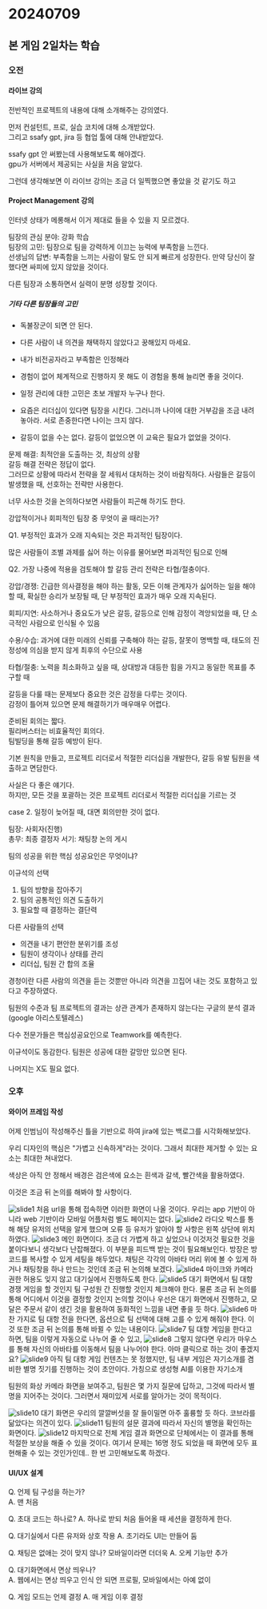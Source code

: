 # 20240709
## 본 게임 2일차는 학습
### 오전
#### 라이브 강의
전반적인 프로젝트의 내용에 대해 소개해주는 강의였다.  

먼저 컨설턴트, 프로, 실습 코치에 대해 소개받았다.  
그리고 ssafy gpt, jira 등 협업 툴에 대해 안내받았다.  

ssafy gpt 안 써봤는데 사용해보도록 해야겠다.  
gpu가 서버에서 제공되는 사실을 처음 알았다.  

그런데 생각해보면 이 라이브 강의는 조금 더 일찍했으면 좋았을 것 같기도 하고  

#### Project Management 강의
인터넷 상태가 메롱해서 이거 제대로 들을 수 있을 지 모르겠다.  

팀장의 관심 분야: 강화 학습  
팀장의 고민: 팀장으로 팀을 강력하게 이끄는 능력에 부족함을 느낀다.  
선생님의 답변: 부족함을 느끼는 사람이 말도 안 되게 빠르게 성장한다. 만약 당신이 잘 했다면 싸피에 있지 않았을 것이다.  

다른 팀장과 소통하면서 실력이 분명 성장할 것이다.  

##### 기타 다른 팀장들의 고민
- 독불장군이 되면 안 된다.  
- 다른 사람이 내 의견을 채택하지 않았다고 꿍해있지 마세요.  

- 내가 비전공자라고 부족함은 인정해라  
- 경험이 없어 체계적으로 진행하지 못 해도 이 경험을 통해 늘리면 좋을 것이다.
- 일정 관리에 대한 고민은 초보 개발자 누구나 한다.  
- 요즘은 리더십이 있다면 팀장을 시킨다. 그러니까 나이에 대한 거부감을 조금 내려놓아라. 서로 존중한다면 나이는 크지 않다.
- 갈등이 없을 수는 없다. 갈등이 없었으면 이 교육은 필요가 없었을 것이다.

문제 해결: 최적안을 도출하는 것, 최상의 상황  
갈등 해결 전략은 정답이 없다.  
그러므로 상황에 따라서 전략을 잘 세워서 대처하는 것이 바람직하다.
사람들은 갈등이 발생했을 때, 선호하는 전략만 사용한다.  

너무 사소한 것을 논의하다보면 사람들이 피곤해 하기도 한다.  

강압적이거나 회피적인 팀장 중 무엇이 골 때리는가?  

Q1. 부정적인 효과가 오래 지속되는 것은 파괴적인 팀장이다.  

많은 사람들이 조별 과제를 싫어 하는 이유를 물어보면 파괴적인 팀으로 인해  

Q2. 가장 나중에 적용을 검토해야 할 갈등 관리 전략은 타협/절충이다.  
  
강압/경쟁: 긴급한 의사결정을 해야 하는 활동, 모든 이해 관계자가 싫어하는 일을 해야 할 때, 확실한 승리가 보장될 때, 단 부정적인 효과가 매우 오래 지속된다.  

회피/지연: 사소하거나 중요도가 낮은 갈등, 갈등으로 인해 감정이 격앙되었을 때, 단 소극적인 사람으로 인식될 수 있음  

수용/수습: 과거에 대한 미래의 신뢰를 구축해야 하는 갈등, 잘못이 명백할 때, 태도의 진정성에 의심을 받지 않게 최후의 수단으로 사용  

타협/절충: 노력을 최소화하고 싶을 때, 상대방과 대등한 힘을 가지고 동일한 목표를 추구할 때  

갈등을 다룰 때는 문제보다 중요한 것은 감정을 다루는 것이다.  
감정이 틀어져 있으면 문제 해결하기가 매우매우 어렵다.  

준비된 회의는 짧다.  
필리버스터는 비효율적인 회의다.  
팀빌딩을 통해 갈등 예방이 된다.  

기본 원칙을 만들고, 프로젝트 리더로서 적절한 리더십을 개발한다, 갈등 유발 팀원을 색출하고 면담한다.  

사실은 다 좋은 얘기다.  
하지만, 모든 것을 포괄하는 것은 프로젝트 리더로서 적절한 리더십을 기르는 것  

case 2. 일정이 늦어질 때, 대면 회의만한 것이 없다.  

팀장: 사회자(진행)  
총무: 최종 결정자
서기: 채팅창 논의 게시  

팀의 성공을 위한 핵심 성공요인은 무엇이냐?  

이규석의 선택  
1. 팀의 방향을 잡아주기
2. 팀의 공통적인 의견 도출하기
3. 필요할 때 결정하는 결단력

다른 사람들의 선택  
- 의견을 내기 편안한 분위기를 조성
- 팀원이 생각이나 상태를 관리
- 리더십, 팀원 간 합의 조율

경청이란 다른 사람의 의견을 듣는 것뿐만 아니라 의견을 끄집어 내는 것도 포함하고 있다고 주장하였다.  

팀원의 수준과 팀 프로젝트의 결과는 상관 관계가 존재하지 않는다는 구글의 분석 결과(google 아리스토텔레스)  

다수 전문가들은 핵심성공요인으로 Teamwork를 예측한다.  

이규석이도 동감한다. 팀원은 성공에 대한 갈망만 있으면 된다.  

나머지는 X도 필요 없다.  

### 오후
#### 와이어 프레임 작성
어제 인범님이 작성해주신 틀을 기반으로 하여 jira에 있는 백로그를 시각화해보았다.  

우리 디자인의 핵심은 "가볍고 신속하게"라는 것이다. 그래서 최대한 제거할 수 있는 요소는 최대한 쳐내었다.  

색상은 아직 안 정해서 배경은 검은색에 요소는 흰색과 갈색, 빨간색을 활용하였다.  

이것은 조금 뒤 논의를 해봐야 할 사항이다.  

<img src="../leegyuseok//src/wireframe/슬라이드1.PNG" alt='slide1'/>
처음 url을 통해 접속하면 이러한 화면이 나올 것이다.  
우리는 app 기반이 아니라 web 기반이라 모바일 어플처럼 별도 페이지는 없다.  

<img src="../leegyuseok//src/wireframe/슬라이드2.PNG" alt='slide2'/>
라디오 박스를 통해 해당 유저의 선택을 알게 했으며 오류 등 유저가 알아야 할 사항은 왼쪽 상단에 위치하였다.  

<img src="../leegyuseok//src/wireframe/슬라이드3.PNG" alt='slide3'/>
메인 화면이다.  
조금 더 가볍게 하고 싶었으나 이것저것 필요한 것을 붙이다보니 생각보다 난잡해졌다. 이 부분을 피드백 받는 것이 필요해보인다.  
방장은 방 코드를 복사할 수 있게 세팅을 해두었다.  
채팅은 각각의 아바타 머리 위에 볼 수 있게 하거나 채팅창을 하나 만드는 것인데 조금 뒤 논의해 보겠다.  

<img src="../leegyuseok//src/wireframe/슬라이드4.PNG" alt='slide4'/>  
마이크와 카메라 권한 허용도 잊지 않고 대기실에서 진행하도록 한다.  

<img src="../leegyuseok//src/wireframe/슬라이드5.PNG" alt='slide5'/>  
대기 화면에서 팀 대항 경쟁 게임을 할 것인지 팀 구성원 간 진행할 것인지 체크해야 한다. 물론 조금 뒤 논의를 통해 어디에서 이것을 결정할 것인지 논의할 것이나 우선은 대기 화면에서 진행하고, 모달은 주문서 같이 생긴 것을 활용하여 동화적인 느낌을 내면 좋을 듯 하다.  

<img src="../leegyuseok//src/wireframe/슬라이드6.PNG" alt='slide6'/>
마찬 가지로 팀 대항 전을 한다면, 옵션으로 팀 선택에 대해 고를 수 있게 해줘야 한다. 이것 또한 조금 뒤 논의를 통해 바뀔 수 있는 내용이다.  

<img src="../leegyuseok//src/wireframe/슬라이드7.PNG" alt='slide7'/>  
팀 대항 게임을 한다고 하면, 팀을 이렇게 자동으로 나누어 줄 수 있고,  

<img src="../leegyuseok//src/wireframe/슬라이드8.PNG" alt='slide8'/>
그렇지 않다면 우리가 마우스를 통해 자신의 아바타를 이동해서 팀을 나누어야 한다. 아마 클릭으로 하는 것이 좋겠지요?  

<img src="../leegyuseok//src/wireframe/슬라이드9.PNG" alt='slide9'/>  
아직 팀 대항 게임 컨텐츠는 못 정했지만, 팀 내부 게임은 자기소개를 겸비한 별명 짓기를 진행하는 것이 초안이다. 가칭으로 생성형 AI를 이용한 자기소개  

팀원의 화상 카메라 화면을 보여주고, 팀원은 몇 가지 질문에 답하고, 그것에 따라서 별명을 지어주는 것이다. 그러면서 재미있게 서로를 알아가는 것이 목적이다.  

<img src="../leegyuseok//src/wireframe/슬라이드10.PNG" alt='slide10'/>
대기 화면은 우리의 깔깔버섯을 잘 들이밀면 아주 훌륭할 듯 하다. 코브라를 닮았다는 의견이 있다.  

<img src="../leegyuseok//src/wireframe/슬라이드11.PNG" alt='slide11'/>
팀원의 설문 결과에 따라서 자신의 별명을 확인하는 화면이다.  

<img src="../leegyuseok//src/wireframe/슬라이드12.PNG" alt='slide12'/>
마지막으로 전체 게임 결과 화면으로 단체에서는 이 결과를 통해 적절한 보상을 해줄 수 있을 것이다. 여기서 문제는 16명 정도 되었을 때 화면에 모두 표현해줄 수 있는 것인가인데.. 한 번 고민해보도록 하겠다.  

#### UI/UX 설계

Q. 언제 팀 구성을 하는가?  
A. 맨 처음  

Q. 초대 코드는 하나로?
A. 하나로 받되 처음 들어올 때 세션을 결정하게 한다.  

Q. 대기실에서 다른 유저와 상호 작용
A. 초기라도 UI는 만들어 둠  

Q. 채팅은 없애는 것이 맞지 않나? 모바일이라면 더더욱
A. 오케 기능만 추가  

Q. 대기화면에서 면상 띄우나?  
A. 웹에서는 면상 띄우고 인식 안 되면 프로필, 모바일에서는 아예 없이  

Q. 게임 모드는 언제 결정
A. 매 게임 이후 결정  